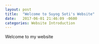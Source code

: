 ```yaml
---
layout: post
title:  "Welcome to Suyog Soti's Website"
date:   2017-06-01 21:46:09 -0600
categories: Website Introduction
---
```


Welcome to my website